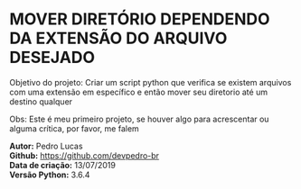 # MOVER DIRETÓRIO DEPENDENDO DA EXTENSÃO DO ARQUIVO DESEJADO
Objetivo do projeto: Criar um script python que verifica se existem arquivos com uma extensão em específico e então mover seu diretorio até um destino qualquer

Obs: Este é meu primeiro projeto, se houver algo para acrescentar ou alguma crítica, por favor, me falem

**Autor:** Pedro Lucas <br />
**Github:** https://github.com/devpedro-br <br />
**Data de criação:** 13/07/2019 <br />
**Versão Python:** 3.6.4

